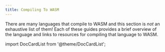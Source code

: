 ```yaml
---
title: Compiling To WASM
---
```


There are many languages that compile to WASM and this section is _not_ an exhaustive list of them! Each of these guides provides a brief overview of the language and links to resources for compiling that language to WASM.

import DocCardList from '@theme/DocCardList';

<DocCardList />